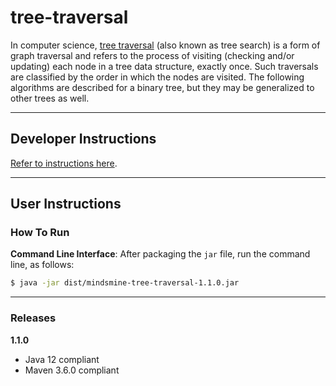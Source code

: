 # tree-traversal #

In computer science, [tree traversal](https://en.wikipedia.org/wiki/Tree_traversal) (also known as tree search) is a form
of graph traversal and refers to the process of visiting (checking and/or updating) each node in a tree data structure,
exactly once. Such traversals are classified by the order in which the nodes are visited. The following algorithms are
described for a binary tree, but they may be generalized to other trees as well.

---

## Developer Instructions ##

[Refer to instructions here](../../README.md#developer-instructions).

---

## User Instructions ##

### How To Run ###

**Command Line Interface**: After packaging the `jar` file, run the command line, as follows:
```bash
$ java -jar dist/mindsmine-tree-traversal-1.1.0.jar
```

---

### Releases ###

**1.1.0**
* Java 12 compliant
* Maven 3.6.0 compliant
